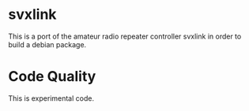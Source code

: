 # svxlink
This is a port of the amateur radio repeater controller svxlink in order to build a debian package.

Code Quality
============
This is experimental code.

